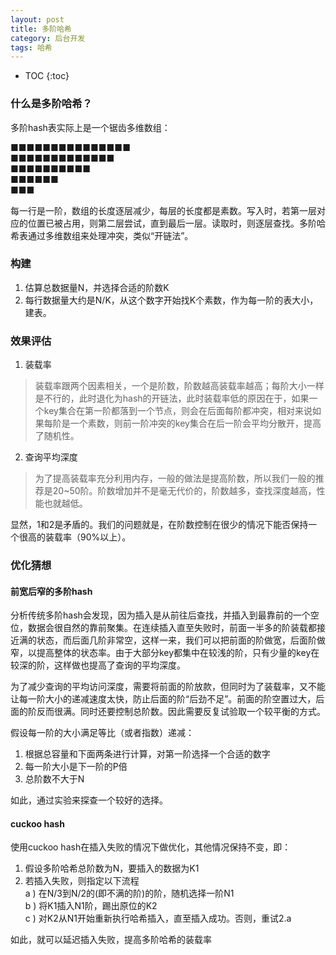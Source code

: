 ```yaml
---
layout: post
title: 多阶哈希
category: 后台开发
tags: 哈希
---
```


* TOC
{:toc}

### 什么是多阶哈希？
多阶hash表实际上是一个锯齿多维数组：

■■■■■■■■■■■■■■■   
■■■■■■■■■■■■■    
■■■■■■■■■■    
■■■■■■   
■■■   

每一行是一阶，数组的长度逐层减少，每层的长度都是素数。写入时，若第一层对应的位置已被占用，则第二层尝试，直到最后一层。读取时，则逐层查找。多阶哈希表通过多维数组来处理冲突，类似“开链法”。

### 构建
1. 估算总数据量N，并选择合适的阶数K
2. 每行数据量大约是N/K，从这个数字开始找K个素数，作为每一阶的表大小，建表。



### 效果评估
1. 装载率
> 装载率跟两个因素相关，一个是阶数，阶数越高装载率越高；每阶大小一样是不行的，此时退化为hash的开链法，此时装载率低的原因在于，如果一个key集合在第一阶都落到一个节点，则会在后面每阶都冲突，相对来说如果每阶是一个素数，则前一阶冲突的key集合在后一阶会平均分散开，提高了随机性。

2. 查询平均深度
> 为了提高装载率充分利用内存，一般的做法是提高阶数，所以我们一般的推荐是20~50阶。阶数增加并不是毫无代价的，阶数越多，查找深度越高，性能也就越低。

显然，1和2是矛盾的。我们的问题就是，在阶数控制在很少的情况下能否保持一个很高的装载率（90%以上）。


### 优化猜想
#### 前宽后窄的多阶hash

分析传统多阶hash会发现，因为插入是从前往后查找，并插入到最靠前的一个空位，数据会很自然的靠前聚集。在连续插入直至失败时，前面一半多的阶装载都接近满的状态，而后面几阶非常空，这样一来，我们可以把前面的阶做宽，后面阶做窄，以提高整体的状态率。由于大部分key都集中在较浅的阶，只有少量的key在较深的阶，这样做也提高了查询的平均深度。

为了减少查询的平均访问深度，需要将前面的阶放款，但同时为了装载率，又不能让每一阶大小的递减速度太快，防止后面的阶“后劲不足”。前面的阶空置过大，后面的阶反而很满。同时还要控制总阶数。因此需要反复试验取一个较平衡的方式。

假设每一阶的大小满足等比（或者指数）递减：
1. 根据总容量和下面两条进行计算，对第一阶选择一个合适的数字
2. 每一阶大小是下一阶的P倍
3. 总阶数不大于N

如此，通过实验来探查一个较好的选择。

#### cuckoo hash
使用cuckoo hash在插入失败的情况下做优化，其他情况保持不变，即：
1. 假设多阶哈希总阶数为N，要插入的数据为K1
2. 若插入失败，则指定以下流程   
 a ) 在N/3到N/2的(即不满的阶)的阶，随机选择一阶N1  
 b ) 将K1插入N1阶，踢出原位的K2    
 c ) 对K2从N1开始重新执行哈希插入，直至插入成功。否则，重试2.a

如此，就可以延迟插入失败，提高多阶哈希的装载率
